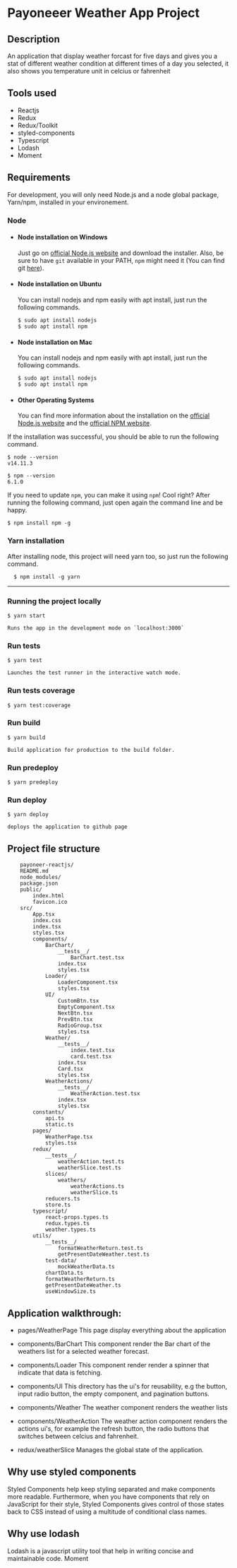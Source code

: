 # Payoneeer Weather App Project

## Description

An application that display weather forcast for five days and gives you a stat of different weather condition at different times of a day you selected, it also shows you temperature unit in celcius or fahrenheit

## Tools used

- Reactjs
- Redux
- Redux/Toolkit
- styled-components
- Typescript
- Lodash
- Moment

## Requirements

For development, you will only need Node.js and a node global package, Yarn/npm, installed in your environement.

### Node

- #### Node installation on Windows

  Just go on [official Node.js website](https://nodejs.org/) and download the installer.
  Also, be sure to have `git` available in your PATH, `npm` might need it (You can find git [here](https://git-scm.com/)).

- #### Node installation on Ubuntu

  You can install nodejs and npm easily with apt install, just run the following commands.

      $ sudo apt install nodejs
      $ sudo apt install npm

- #### Node installation on Mac

  You can install nodejs and npm easily with apt install, just run the following commands.

      $ sudo apt install nodejs
      $ sudo apt install npm

- #### Other Operating Systems
  You can find more information about the installation on the [official Node.js website](https://nodejs.org/) and the [official NPM website](https://npmjs.org/).

If the installation was successful, you should be able to run the following command.

    $ node --version
    v14.11.3

    $ npm --version
    6.1.0

If you need to update `npm`, you can make it using `npm`! Cool right? After running the following command, just open again the command line and be happy.

    $ npm install npm -g

###

### Yarn installation

After installing node, this project will need yarn too, so just run the following command.

      $ npm install -g yarn

---

### Running the project locally

    $ yarn start

    Runs the app in the development mode on `localhost:3000`

### Run tests

    $ yarn test

    Launches the test runner in the interactive watch mode.

### Run tests coverage

    $ yarn test:coverage

### Run build

    $ yarn build

    Build application for production to the build folder.

### Run predeploy

    $ yarn predeploy

### Run deploy

    $ yarn deploy

    deploys the application to github page

## Project file structure

```
    payoneer-reactjs/
    README.md
    node_modules/
    package.json
    public/
        index.html
        favicon.ico
    src/
        App.tsx
        index.css
        index.tsx
        styles.tsx
        components/
            BarChart/
                __tests__/
                    BarChart.test.tsx
                index.tsx
                styles.tsx
            Loader/
                LoaderComponent.tsx 
                styles.tsx
            UI/
                CustomBtn.tsx                        
                EmptyComponent.tsx                        
                NextBtn.tsx                        
                PrevBtn.tsx                        
                RadioGroup.tsx 
                styles.tsx  
            Weather/
                __tests__/
                    index.test.tsx
                    card.test.tsx
                index.tsx                     
                Card.tsx  
                styles.tsx 
            WeatherActions/
                __tests__/
                    WeatherAction.test.tsx
                index.tsx  
                styles.tsx
        constants/
            api.ts
            static.ts  
        pages/
            WeatherPage.tsx 
            styles.tsx 
        redux/
            __tests__/ 
                weatherAction.test.ts
                weatherSlice.test.ts
            slices/
                weathers/
                    weatherActions.ts
                    weatherSlice.ts
            reducers.ts
            store.ts   
        typescript/
            react-props.types.ts        
            redux.types.ts        
            weather.types.ts 
        utils/
            __tests__/
                formatWeatherReturn.test.ts
                getPresentDateWeather.test.ts
            test-data/
                mockWeatherData.ts
            chartData.ts
            formatWeatherReturn.ts
            getPresentDateWeather.ts  
            useWindowSize.ts 
```

## Application walkthrough:

- pages/WeatherPage
    This page display everything about the application

- components/BarChart
    This component render the Bar chart of the weathers list for a selected weather forecast.

- components/Loader
    This component render render a spinner that indicate that data is fetching.

- components/UI
    This directory has the ui's for reusability, e.g the button, input radio button, the empty component, and pagination buttons.

- components/Weather
    The weather component renders the weather lists 

- components/WeatherAction
    The weather action component renders the actions ui's, for example the refresh button, the radio buttons that switches between celcius and fahrenheit.

- redux/weatherSlice
    Manages the global state of the application.

## Why use styled components

Styled Components help keep styling separated and make components more readable. Furthermore, when you have components that rely on JavaScript for their style, Styled Components gives control of those states back to CSS instead of using a multitude of conditional class names.

## Why use lodash

Lodash is a javascript utility tool that help in writing concise and maintainable code. Moment 
